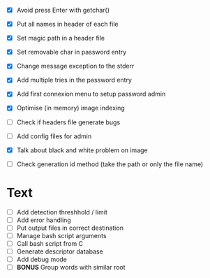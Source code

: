 - [x] Avoid press Enter with getchar()
- [x] Put all names in header of each file
- [x] Set magic path in a header file 
- [x] Set removable char in password entry
- [x] Change message exception to the stderr
- [x] Add multiple tries in the password entry
- [x] Add first connexion menu to setup password admin
- [x] Optimise (in memory) image indexing
- [ ] Check if headers file generate bugs
- [ ] Add config files for admin
- [X] Talk about black and white problem on image
- [ ] Check generation id method (take the path or only the file name)


# Text
- [ ] Add detection threshhold / limit
- [ ] Add error handling
- [ ] Put output files in correct destination
- [ ] Manage bash script arguments
- [ ] Call bash script from C
- [ ] Generate descriptor database
- [ ] Add debug mode
- [ ] **BONUS** Group words with similar root